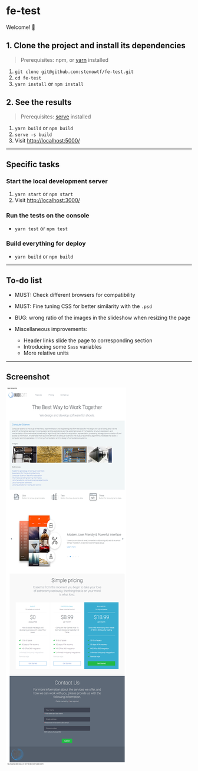 # fe-test

Welcome! 🙂

## 1. Clone the project and install its dependencies

> Prerequisites: npm, or [yarn](https://yarnpkg.com/lang/en/docs/install/) installed

1. `git clone git@github.com:stenowtf/fe-test.git`
1. `cd fe-test`
1. `yarn install` or `npm install`

## 2. See the results

> Prerequisites: [serve](https://yarnpkg.com/en/package/serve) installed

1. `yarn build` or `npm build`
1. `serve -s build`
1. Visit [http://localhost:5000/](http://localhost:5000/)

---

## Specific tasks

### Start the local development server

1. `yarn start` or `npm start`
1. Visit [http://localhost:3000/](http://localhost:3000/)

### Run the tests on the console

- `yarn test` or `npm test`

### Build everything for deploy

- `yarn build` or `npm build`

---

## To-do list

- MUST: Check different browsers for compatibility

- MUST: Fine tuning CSS for better similarity with the `.psd`

- BUG: wrong ratio of the images in the slideshow when resizing the page

- Miscellaneous improvements:
  - Header links slide the page to corresponding section
  - Introducing some `Sass` variables
  - More relative units

---

## Screenshot

![](./screenshot.png?raw=true)
